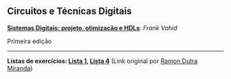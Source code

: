 Circuitos e Técnicas Digitais
---------------------------

[**Sistemas Digitais: projeto, otimização e HDLs**][1]: *Frank Vahid*

Primeira edição

- - - - - - - -

**Listas de exercícios: [Lista 1][2], [Lista 4][3]** (Link original por [Ramon Dutra Miranda][linkramon])

[1]: https://drive.google.com/file/d/0B8eSwDIKbcFKTXFURjFKLXZlVG8
[2]: https://drive.google.com/open?id=0B8eSwDIKbcFKc0hJR2lkbmp5dzg
[3]: https://drive.google.com/open?id=0B8eSwDIKbcFKSW5RbUxzRV9zTmM

[linkramon]: http://ramon.blog.br/computacao/